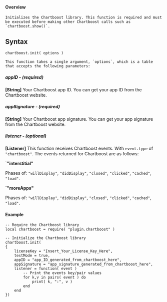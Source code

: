 #### Overview

    Initializes the Chartboost library. This function is required and must be executed before making other Chartboost calls such as `chartboost.show()`.

## Syntax

`````
chartboost.init( options )
`````

    This function takes a single argument, `options`, which is a table that accepts the following parameters:

##### appID - (required)

__[String]__ Your Chartboost app ID. You can get your app ID from the [](https://www.chartboost.com)Chartboost website.

##### appSignature - (required)

__[String]__ Your Chartboost app signature. You can get your app signature from the [](https://www.chartboost.com)Chartboost website.

##### listener - (optional)

__[Listener]__ This function receives Chartboost events. With `event.type` of `"chartboost"`. The events returned for Chartboost are as follows:

__`"interstitial"__

Phases of: `"willDisplay"`, `"didDisplay"`, `"closed"`, `"clicked"`, `"cached"`, `"load"`.

__`"moreApps"__

Phases of: `"willDisplay"`, `"didDisplay"`, `"closed"`, `"clicked"`, `"cached"`, `"load"`.

#### Example

    -- Require the Chartboost library
    local chartboost = require( "plugin.chartboost" )

    -- Initialize the Chartboost library
    chartboost.init(
    {
        licenseKey = "Insert_Your_License_Key_Here",
        testMode = true,
        appID = "app_ID_generated_from_chartboost_here",
        appSignature = "app_signature_generated_from_chartboost_here",  
        listener = function( event )
            -- Print the events key/pair values
            for k,v in pairs( event ) do
                print( k, ":", v )
            end
        end
    })
